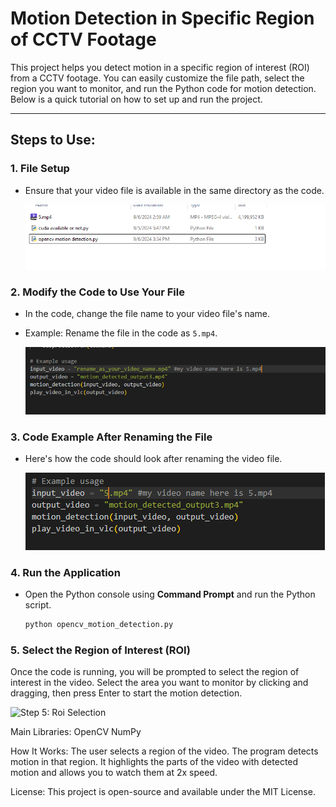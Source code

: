 # Motion Detection in Specific Region of CCTV Footage

This project helps you detect motion in a specific region of interest (ROI) from a CCTV footage. You can easily customize the file path, select the region you want to monitor, and run the Python code for motion detection. Below is a quick tutorial on how to set up and run the project.

---

## Steps to Use:

### 1. **File Setup**
- Ensure that your video file is available in the same directory as the code.
  
  ![Step 1: File Setup](screenshots/1.png)

### 2. **Modify the Code to Use Your File**
- In the code, change the file name to your video file's name. 
- Example: Rename the file in the code as `5.mp4`.

  ![Step 2: Modify the Code](screenshots/2.png)

### 3. **Code Example After Renaming the File**
- Here's how the code should look after renaming the video file.
  
  ![Step 3: File Renamed](screenshots/3.png)

### 4. **Run the Application**
- Open the Python console using **Command Prompt** and run the Python script.
  
  ```bash
  python opencv_motion_detection.py
### 5. Select the Region of Interest (ROI)
Once the code is running, you will be prompted to select the region of interest in the video.
Select the area you want to monitor by clicking and dragging, then press Enter to start the motion detection.

  ![Step 5: Roi Selection](screenshots/5.png)



Main Libraries:
OpenCV
NumPy

How It Works:
The user selects a region of the video.
The program detects motion in that region.
It highlights the parts of the video with detected motion and allows you to watch them at 2x speed.

License:
This project is open-source and available under the MIT License.

